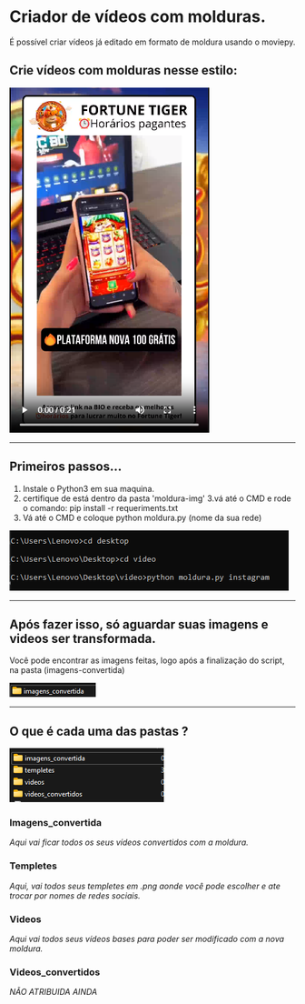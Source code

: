 # Criador de vídeos com molduras.
É possível criar vídeos já editado em formato de moldura usando o moviepy.

## Crie vídeos com molduras nesse estilo:
![print](https://github.com/TheusBoot/moldura-img/blob/main/imagem_2023-12-01_173836689.png)

***
## Primeiros passos...
1. Instale o Python3 em sua maquina.
2. certifique de está dentro da pasta 'moldura-img' 
3.vá até o CMD  e rode o comando: pip install -r requeriments.txt
4. Vá até o CMD  e coloque python moldura.py (nome da sua rede)

![](https://github.com/TheusBoot/moldura-img/blob/main/imagem_2023-12-01_175010502.png)

***

## Após fazer isso, só aguardar suas imagens e videos ser transformada.
Você pode encontrar as imagens feitas, logo após a finalização do script, na pasta (imagens-convertida)

![](https://github.com/TheusBoot/moldura-img/blob/main/imagem_2023-12-01_175426436.png)

***
## O que é cada uma das pastas ?
![](https://github.com/TheusBoot/moldura-img/blob/main/imagem_2023-12-01_175621861.png)

### Imagens_convertida
*Aqui vai ficar todos os seus vídeos convertidos com a moldura.*

### Templetes
*Aqui, vai todos seus templetes em .png aonde você pode escolher e ate trocar por nomes de redes sociais.*

### Videos
*Aqui vai todos seus vídeos bases para poder ser modificado com a nova moldura.*

### Videos_convertidos
*NÃO ATRIBUIDA AINDA*
